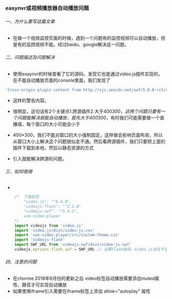 ### easynvr或视频播放器自动播放问题


###### 一、为什么要写这篇文章

* 在做一个视频监控页面的时候，遇到一个问题有的监控视频可以自动播放，但是有的监控视频不能。经过baidu、google解决这一问题。

###### 二、问题描述及问题解决

* 使用esaynvr的时候查看了它的源码，发现它也是通过video.js插件实现的，在不能自动播放页面的console里面，我们发现了
```javascript
'Cross-origin plugin content from http://vjs.zencdn.net/swf/5.0.0-rc1/video-js.swf must have a visible size larger than 400 x 300 pixels, or it will be blocked. Invisible content is always blocked.'
```
* 这样的警告内容。

* 很明显，这句话有2个关键点1.跨源插件2.大于400*300，这两个问题只要有一个问题能解决就能自动播放，首先大于400*300，有时我们可能需要做一个直播墙，每个窗口的大小可能会小于
* 400*300，我们不能对窗口的大小强制固定，这样做会影响页面布局，所以从窗口大小上解决这个问题貌似走不通。然后看跨源插件，我们只要把上面的插件下载到本地，然后以静态资源的方式
* 引入就能解决跨源的问题。

###### 三、如何使用

* 

```javascript
    /*  下载的包
        "video.js": "^6.6.0",
        "videojs-flash": "^2.2.0"
        "videojs-swf": "^5.4.2",
        vue-video-player
    */
    import videojs from 'video.js'
    import 'video.js/dist/video-js.css'
    import 'vue-video-player/src/custom-theme.css'
    import 'videojs-flash'
    import SWF_URL from 'videojs-swf/dist/video-js.swf'
    videojs.options.flash.swf = SWF_URL // 设置flash路径，Video.js会在不支持html5的浏览中使用flash播放视频文件
```

###### 四、注意的问题

* 在chorme 2018年6月份的更新之后 video标签自动播放需要添加muted属性，静音才可实现自动播放
* 如果使用iframe引入需要在iframe标签上添加 allow="autoplay" 属性    

